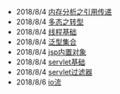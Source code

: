 - 2018/8/4 [内存分析之引用传递](https://app.yinxiang.com/shard/s46/nl/21175129/9340f833-adb2-4409-9f2a-619f619e5851)
- 2018/8/4 [多态之转型](https://app.yinxiang.com/shard/s46/nl/21175129/4c5194c0-1f88-4e1f-9ebf-e6af2c26e0fb)
- 2018/8/4 [线程基础](https://app.yinxiang.com/shard/s46/nl/21175129/2434d7b2-82a6-47ad-9045-b92c1aefc49f)
- 2018/8/4 [泛型集合](https://app.yinxiang.com/shard/s46/nl/21175129/59d09610-07d6-4041-ad9b-a13bd6cdc23c)
- 2018/8/4 [jsp内置对象](https://app.yinxiang.com/shard/s46/nl/21175129/42f6a9a2-4a6a-4839-84cd-8896c1c26285)
- 2018/8/4 [servlet基础](https://app.yinxiang.com/shard/s46/nl/21175129/ec1c7206-ced0-40d5-81aa-4f1ac285dc2f)
- 2018/8/4 [servlet过滤器](https://app.yinxiang.com/shard/s46/nl/21175129/6e701d8f-5d19-441d-ae33-01dc379a1ca0)
- 2018/8/6 [io流](https://app.yinxiang.com/shard/s46/nl/21175129/a6047bc4-a545-43e6-b887-c5e791277153)